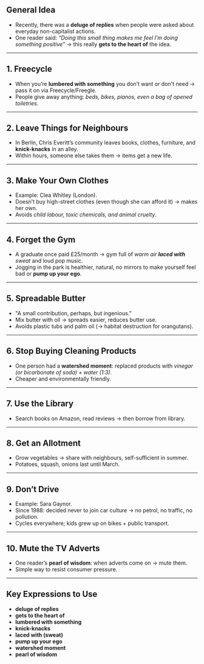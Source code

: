 ## General Idea

- Recently, there was a **deluge of replies** when people were asked about everyday non-capitalist actions.
- One reader said: _“Doing this small thing makes me feel I’m doing something positive”_ → this really **gets to the heart of** the idea.

---

## 1. Freecycle

- When you’re **lumbered with something** you don’t want or don't need → pass it on via Freecycle/Freegle.
- People give away anything: _beds, bikes, pianos, even a bag of opened toiletries_.

---

## 2. Leave Things for Neighbours

- In Berlin, Chris Everitt’s community leaves books, clothes, furniture, and **knick-knacks** in an alley.
- Within hours, someone else takes them → items get a new life.

---

## 3. Make Your Own Clothes

- Example: Clea Whitley (London).
- Doesn’t buy high-street clothes (even though she can afford it) → makes her own.
- Avoids _child labour, toxic chemicals, and animal cruelty_.

---

## 4. Forget the Gym

- A graduate once paid £25/month → gym full of _warm air **laced with** sweat_ and loud pop music.
- Jogging in the park is healthier, natural, no mirrors to make yourself feel bad or **pump up your ego**.

---

## 5. Spreadable Butter

- "A small contribution, perhaps, but ingenious."
- Mix butter with oil → spreads easier, reduces butter use.
- Avoids plastic tubs and palm oil (→ habitat destruction for orangutans).

---

## 6. Stop Buying Cleaning Products

- One person had a **watershed moment**: replaced products with _vinegar (or bicarbonate of soda) + water (1:3)_.
- Cheaper and environmentally friendly.

---

## 7. Use the Library

- Search books on Amazon, read reviews → then borrow from library.

---

## 8. Get an Allotment

- Grow vegetables → share with neighbours, self-sufficient in summer.
- Potatoes, squash, onions last until March.

---

## 9. Don’t Drive

- Example: Sara Gaynor.
- Since 1988: decided never to join car culture → no petrol, no traffic, no pollution.
- Cycles everywhere; kids grew up on bikes + public transport.

---

## 10. Mute the TV Adverts

- One reader’s **pearl of wisdom**: when adverts come on → mute them.
- Simple way to resist consumer pressure.

---

## Key Expressions to Use

- **deluge of replies**
- **gets to the heart of**
- **lumbered with something**
- **knick-knacks**
- **laced with (sweat)**
- **pump up your ego**
- **watershed moment**
- **pearl of wisdom**